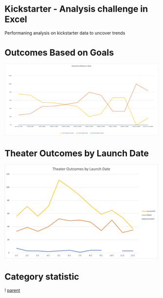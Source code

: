 # Kickstarter - Analysis challenge in Excel
Performaning analysis on kickstarter data to uncover trends

# Outcomes Based on Goals
![goals](Outcomes_vs_Goals.png)

# Theater Outcomes by Launch Date
![date](Theater_Outcomes_vs_Launch.png)

# Category statistic
! [parent](Parent_Category_Outcomes.png)
